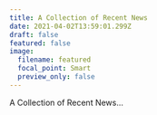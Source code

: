 ```yaml
---
title: A Collection of Recent News
date: 2021-04-02T13:59:01.299Z
draft: false
featured: false
image:
  filename: featured
  focal_point: Smart
  preview_only: false
---
```

A Collection of Recent News...